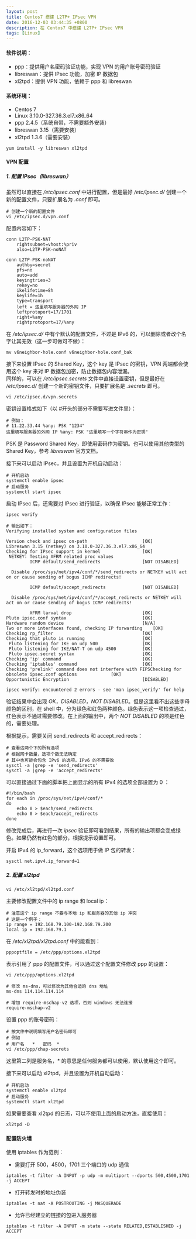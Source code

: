 ```yaml
---
layout: post
title: Centos7 搭建 L2TP+ IPsec VPN
date: 2016-12-03 03:44:35 +0800
description: 在 Centos7 中搭建 L2TP+ IPsec VPN
tags: [Linux]
---
```


#### 软件说明：
* ppp：提供用户名密码验证功能，实现 VPN 的用户账号密码验证
* libreswan：提供 IPsec 功能，加密 IP 数据包
* xl2tpd：提供 VPN 功能，依赖于 ppp 和 libreswan

#### 系统环境：
* Centos 7
* Linux 3.10.0-327.36.3.el7.x86\_64
* ppp 2.4.5（系统自带，不需要额外安装）
* libreswan 3.15（需要安装）
* xl2tpd 1.3.6（需要安装）

```
yum install -y libreswan xl2tpd
```

#### VPN 配置
##### 1. 配置 IPsec（libreswan）
虽然可以直接在 */etc/ipsec.conf* 中进行配置，但是最好 */etc/ipsec.d/* 创建一个新的配置文件，只要扩展名为 *.conf* 即可。
```
# 创建一个新的配置文件
vi /etc/ipsec.d/vpn.conf
```
配置内容如下：
```
conn L2TP-PSK-NAT
    rightsubnet=vhost:%priv
    also=L2TP-PSK-noNAT

conn L2TP-PSK-noNAT
    authby=secret
    pfs=no
    auto=add
    keyingtries=3
    rekey=no
    ikelifetime=8h
    keylife=1h
    type=transport
    left = 这里填写服务器的外网 IP
    leftprotoport=17/1701
    right=%any
    rightprotoport=17/%any
```
在 */etc/ipsec.d/* 中有个默认的配置文件，不过是 IPv6 的，可以删除或者改个名字让其无效（这一步可做可不做）：
```
mv v6neighbor-hole.conf v6neighbor-hole.conf_bak
```
接下来设置 IPsec 的 Shared Key，这个 key 是 IPsec 的密钥，VPN 两端都会使用这个 key 来对 IP 数据包加密，防止数据包内容泄漏。  
同样的，可以在 */etc/ipsec.secrets* 文件中直接设置密钥，但是最好在 */etc/ipsec.d/* 创建一个新的密钥文件，只要扩展名是 *.secrets* 即可。  
```
vi /etc/ipsec.d/vpn.secrets
```
密钥设置格式如下（以 #开头的部分不需要写进文件里）：
```
# 例如：
# 11.22.33.44 %any: PSK "1234"
这里填写服务器的外网 IP %any: PSK "这里填写一个字符串作为密钥"
```
PSK 是 Password Shared Key，即使用密码作为密钥。也可以使用其他类型的 Shared Key，参考 *libreswan* 官方文档。

接下来可以启动 IPsec，并且设置为开机自动启动：
```
# 开机启动
systemctl enable ipsec
# 启动服务
systemctl start ipsec
```
启动 IPsec 后，还需要对 IPsec 进行验证，以确保 IPsec 能够正常工作：
```
ipsec verify

# 输出如下：
Verifying installed system and configuration files

Version check and ipsec on-path                   	[OK]
Libreswan 3.15 (netkey) on 3.10.0-327.36.3.el7.x86_64
Checking for IPsec support in kernel              	[OK]
 NETKEY: Testing XFRM related proc values
         ICMP default/send_redirects              	[NOT DISABLED]

  Disable /proc/sys/net/ipv4/conf/*/send_redirects or NETKEY will act on or cause sending of bogus ICMP redirects!

         ICMP default/accept_redirects            	[NOT DISABLED]

  Disable /proc/sys/net/ipv4/conf/*/accept_redirects or NETKEY will act on or cause sending of bogus ICMP redirects!

         XFRM larval drop                         	[OK]
Pluto ipsec.conf syntax                           	[OK]
Hardware random device                            	[N/A]
Two or more interfaces found, checking IP forwarding	[OK]
Checking rp_filter                                	[OK]
Checking that pluto is running                    	[OK]
 Pluto listening for IKE on udp 500               	[OK]
 Pluto listening for IKE/NAT-T on udp 4500        	[OK]
 Pluto ipsec.secret syntax                        	[OK]
Checking 'ip' command                             	[OK]
Checking 'iptables' command                       	[OK]
Checking 'prelink' command does not interfere with FIPSChecking for obsolete ipsec.conf options          	[OK]
Opportunistic Encryption                          	[DISABLED]

ipsec verify: encountered 2 errors - see 'man ipsec_verify' for help

```
验证结果中会出现 *OK*，*DISABLED*，*NOT DISABLED*。但是这里看不出这些字母颜色的区别，在 shell 中，分为绿色和红色两种颜色。绿色表示这一项检查通过，红色表示不通过需要修改。在上面的输出中，两个 *NOT DISABLED* 的项是红色的，需要处理。  

根据提示，需要关闭 send\_redirects 和 accept\_redirects：
```
# 查看这两个下的所有选项
# 根据网卡数量，选项个数无法确定
# 其中也可能会包含 IPv6 的选项，IPv6 的不需要改
sysctl -a |grep -e 'send_redirects'
sysctl -a |grep -e 'accept_redirects'
```
可以直接通过下面的脚本把上面显示的所有 IPv4 的选项全部设置为 0 ：
```
#!/bin/bash
for each in /proc/sys/net/ipv4/conf/*
do
    echo 0 > $each/send_redirects
    echo 0 > $each/accept_redirects
done
```
修改完成后，再进行一次 *ipsec* 验证即可看到结果，所有的输出项都会变成绿色。如果仍然有红色的部分，根据提示设置即可。

开启 IPv4 的 ip\_forward，这个选项用于做 IP 包的转发：
```
sysctl net.ipv4.ip_forward=1
```

##### 2. 配置 xl2tpd
```
vi /etc/xl2tpd/xl2tpd.conf
```
主要修改配置文件中的 ip range 和 local ip：
```
# 注意这个 ip range 不要与本地 ip 和服务器的其他 ip 冲突
# 这是一个例子：
ip range = 192.168.79.100-192.168.79.200
local ip = 192.168.79.1
```
在 */etc/xl2tpd/xl2tpd.conf* 中的能看到：
```
pppoptfile = /etc/ppp/options.xl2tpd
```
表示引用了 ppp 的配置文件，可以通过这个配置文件修改 ppp 的设置：
```
vi /etc/ppp/options.xl2tpd
```
```
# 修改 ms-dns，可以修改为其他合适的 dns 地址
ms-dns 114.114.114.114

# 增加 require-mschap-v2 选项，否则 windows 无法连接
require-mschap-v2

```

设置 ppp 的账号密码：
```
# 按文件中说明填写用户名密码即可
# 例如
# 用户名	*	密码 	*
vi /etc/ppp/chap-secrets
```
这里第二列是服务名，\* 的意思是任何服务都可以使用，默认使用这个即可。

接下来可以启动 xl2tpd，并且设置为开机自动启动：
```
# 开机启动
systemctl enable xl2tpd
# 启动服务
systemctl start xl2tpd
```

如果需要查看 xl2tpd 的日志，可以不使用上面的启动方法，直接使用：
```
xl2tpd -D
```

#### 配置防火墙
使用 iptables 作为范例：
* 需要打开 500，4500，1701 三个端口的 udp 通信
```
iptables -t filter -A INPUT -p udp -m multiport --dports 500,4500,1701 -j ACCEPT
```
* 打开转发时的地址伪装
```
iptables -t nat -A POSTROUTING -j MASQUERADE
```
* 允许已经建立的链接的包进入服务器
```
iptables -t filter -A INPUT -m state --state RELATED,ESTABLISHED -j ACCEPT
```
